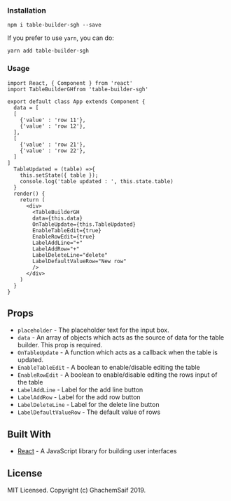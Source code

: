 

### Installation

```
npm i table-builder-sgh --save
```

If you prefer to use `yarn`, you can do:

```
yarn add table-builder-sgh
```

### Usage

```
import React, { Component } from 'react'
import TableBuilderGHfrom 'table-builder-sgh'

export default class App extends Component {
  data = [
  [
    {'value' : 'row 11'},
    {'value' : 'row 12'},
  ],
  [
    {'value' : 'row 21'},
    {'value' : 'row 22'},
  ]
]
  TableUpdated = (table) =>{
    this.setState({ table });
    console.log('table updated : ', this.state.table)
  }
  render() {
    return (
      <div>
        <TableBuilderGH
        data={this.data}
        OnTableUpdate={this.TableUpdated}
        EnableTableEdit={true}
        EnableRowEdit={true}
        LabelAddLine="+"
        LabelAddRow="+"
        LabelDeleteLine="delete"
        LabelDefaultValueRow="New row"
        />
      </div>
    )
  }
}
```

## Props

- `placeholder` - The placeholder text for the input box.
- `data` - An array of objects which acts as the source of data for the table builder. This prop is required.
- `OnTableUpdate` - A function which acts as a callback when the table is updated.
- `EnableTableEdit` - A boolean to enable/disable editing the table
- `EnableRowEdit` - A boolean to enable/disable editing the rows input of the table
- `LabelAddLine` - Label for the add line button
- `LabelAddRow` - Label for the add row button
- `LabelDeleteLine` - Label for the delete line button
- `LabelDefaultValueRow` - The default value of rows

## Built With

- [React](https://reactjs.org/) - A JavaScript library for building user interfaces


## License

MIT Licensed. Copyright (c) GhachemSaif 2019.
